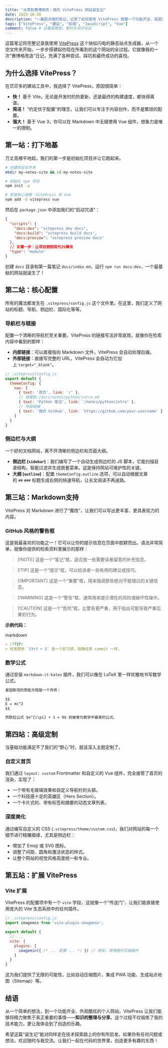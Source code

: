 ```yaml
---
title: "从零到赛博朋克：我的 VitePress 网站诞生记"
date: 2023-10-28
description: "一篇超详细的笔记，记录了如何使用 VitePress 搭建一个功能齐全、高度定制的个人知识库，从基础配置到高级美化，全程干货。"
tags: ["VitePress", "建站", "前端", "JavaScript", "Vue"]
comment: false # 这篇是教程，暂时关闭评论区
---
```


这篇笔记将完整记录我使用 [VitePress](https://vitepress.dev/) 这个快如闪电的静态站点生成器，从一个空文件夹开始，一步步搭建起你现在所看到的这个网站的全过程。它就像我的一次“赛博格改造”日记，充满了各种尝试、踩坑和最终成功的喜悦。

## 为什么选择 VitePress？

在茫茫多的建站工具中，我选择了 VitePress，原因很简单：

*   **快！** 基于 Vite，无论是开发时的热更新，还是最终的构建速度，都快得离谱。
*   **简洁！** “约定优于配置”的理念，让我们可以专注于内容创作，而不是繁琐的配置。
*   **强大！** 基于 Vue 3，你可以在 Markdown 中无缝使用 Vue 组件，想象力是唯一的限制。

## 第一站：打下地基

万丈高楼平地起，我们的第一步是初始化项目并让它跑起来。

```bash
# 创建项目文件夹
mkdir my-notes-site && cd my-notes-site

# 初始化 npm 项目
npm init -y

# 安装核心依赖：VitePress 和 Vue
npm add -D vitepress vue
```

然后在 `package.json` 中添加我们的“启动咒语”：

```json
{
  "scripts": {
    "docs:dev": "vitepress dev docs",
    "docs:build": "vitepress build docs",
    "docs:preview": "vitepress preview docs"
  },
  // 关键一步：让项目拥抱现代JS模块
  "type": "module"
}
```

创建 `docs` 目录和第一篇笔记 `docs/index.md`，运行 `npm run docs:dev`，一个最基础的网站就诞生了！

## 第二站：核心配置

所有的魔法都发生在 `.vitepress/config.js` 这个文件里。在这里，我们定义了网站的标题、导航、侧边栏、国际化等等。

### 导航栏与链接

配置一个清晰的导航栏至关重要。VitePress 的链接写法非常直观，就像你在检索内容中看到的那样：

- **内部链接**：可以直接指向 Markdown 文件，VitePress 会自动处理后缀。
- **外部链接**：直接写完整的 URL，VitePress 会自动为它加上 `target="_blank"`。

```javascript
// .vitepress/config.js
export default {
  themeConfig: {
    nav: [
      { text: '首页', link: '/' },
      // 链接到 /docs/notes/python/intro.md
      { text: 'Python 笔记', link: '/notes/python/intro' },
      // 外部链接
      { text: '我的 GitHub', link: 'https://github.com/your-username' }
    ]
  }
}
```

### 侧边栏与大纲

一个好的文档网站，离不开清晰的侧边栏和页面大纲。

- **侧边栏 (`sidebar`)**：我们编写了一个自动生成侧边栏的 JS 脚本，它能扫描目录结构，智能过滤并生成嵌套菜单。这是保持网站可维护性的关键。
- **大纲 (`outline`)**：配置 `themeConfig.outline` 选项，可以自动根据文章的 `##` `###` 标题生成右侧的快速导航，让长文阅读不再迷路。

## 第三站：Markdown支持

VitePress 对 Markdown 进行了“魔改”，让我们可以写出更丰富、更具表现力的内容。

### GitHub 风格的警告框

这是我最喜欢的功能之一！它可以让你的提示信息在页面中脱颖而出。语法非常简单，就像你提供的检索资料里展示的那样：

> [!NOTE] 这是一个“笔记”框，适合放一些需要读者留意的补充信息。

> [!TIP] 这是一个“提示”框，可以给读者一些有用的建议或技巧。

> [!IMPORTANT] 这是一个“重要”框，用来强调那些绝对不能错过的关键信息。

> [!WARNING] 这是一个“警告”框，通常用来提示潜在的风险或破坏性操作。

> [!CAUTION] 这是一个“危险”框，比警告更严重，用于指出可能导致严重后果的行为。

**示例代码：**

markdown

```markdown
> [!TIP]
> 经常使用 `Ctrl + S` 是一个好习惯，就像经常 commit 一样。
```

### 数学公式

通过安装 `markdown-it-katex` 插件，我们可以像在 LaTeX 里一样优雅地书写数学公式。

```markdown
爱因斯坦的质能方程是一个传奇：

$$
E = mc^2
$$

而欧拉公式 $e^{i\pi} + 1 = 0$ 则被誉为数学中最美的公式。
```

## 第四站：高级定制

当基础功能满足不了我们的“野心”时，就该深入主题定制了。

### 自定义首页

我们通过 `layout: custom` Frontmatter 和自定义的 Vue 组件，完全接管了首页的渲染，实现了：

- 一个带有毛玻璃效果和自定义导航栏的头部。
- 一个科技感十足的英雄区（Hero Section）。
- 一个卡片式的、带有标签和摘要的动态文章列表。

### 深度美化

通过编写自定义的 CSS (`.vitepress/theme/custom.css`)，我们对网站的每一个细节进行精雕细琢，尤其是侧边栏：

- 增加了 Emoji 或 SVG 图标。
- 调整了间距、圆角和激活状态的样式。
- 让整个网站的视觉风格高度统一和专业。

## 第五站：扩展 VitePress 

### Vite 扩展

VitePress 的配置项中有一个 `vite` 字段，这就像一个“传送门”，让我们能直接使用庞大的 Vite 生态系统中的任何插件。

```javascript
// .vitepress/config.js
import imagemin from 'vite-plugin-imagemin';

export default {
  // ...
  vite: {
    plugins: [
      imagemin({ /* ... 配置 ... */ }) // 例如，使用图片压缩插件
    ]
  }
}
```

这为我们提供了无限的可能性，比如自动压缩图片、集成 PWA 功能、生成站点地图（Sitemap）等。

## 结语

从一个简单的想法，到一个功能齐全、外观酷炫的个人网站，VitePress 让我们能够将精力聚焦于真正重要的事情——**知识的整理与分享**。这个过程不仅锻炼了我的技术能力，更让我体会到了创造的乐趣。

希望这篇“诞生记”能对同样走在技术探索路上的你有所启发。如果你有任何问题或想法，欢迎随时与我交流。让我们一起在代码的世界里，创造更多有趣的东西！